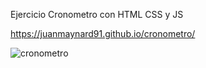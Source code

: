 Ejercicio Cronometro con HTML CSS y JS

https://juanmaynard91.github.io/cronometro/

![cronometro](https://user-images.githubusercontent.com/74424452/121134554-e78d7380-c809-11eb-8c21-7e96a3da1007.png)
